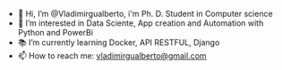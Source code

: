 - 👋 Hi, I’m @Vladimirgualberto, i'm Ph. D. Student in Computer science
- :memo: I’m interested in Data Sciente, App creation and Automation with Python and PowerBi
- :books: I’m currently learning  Docker, API RESTFUL, Django
- 📫 How to reach me: vladimirgualberto@gmail.com

<!---
Vladimirgualberto/Vladimirgualberto is a ✨ special ✨ repository because its `README.md` (this file) appears on your GitHub profile.
You can click the Preview link to take a look at your changes.
--->
